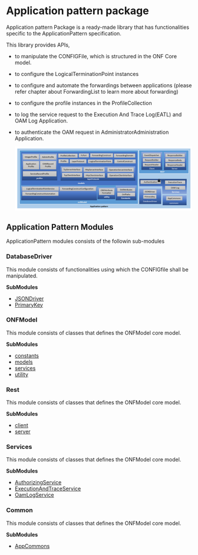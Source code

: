 # Application pattern package

Application pattern Package is a ready-made library that has functionalities specific to the ApplicationPattern specification.

This library provides APIs,
- to manipulate the CONFIGFile, which is structured in the ONF Core model.
- to configure the LogicalTerminationPoint instances  
- to configure and automate the forwardings between applications (please refer chapter about ForwardingList to learn more about forwarding)
- to configure the profile instances in the ProfileCollection
- to log the service request to the Execution And Trace Log(EATL) and OAM Log Application.
- to authenticate the OAM request in AdministratorAdministration Application.

    ![ApplicationPatternPackages](Images/ApplicationPatternPackages.png)

## Application Pattern Modules

ApplicationPattern modules consists of the followin sub-modules

### DatabaseDriver
This module consists of functionalities using which the CONFIGfile  shall be manipulated.

**SubModules**
* [JSONDriver](./SubModulesOfDatabaseDriver/JSONDriver.md)
* [PrimaryKey](./SubModulesOfDatabaseDriver/PrimaryKey.md)
  
### ONFModel
This module consists of classes that defines the ONFModel core model. 

**SubModules**
* [constants](./SubModulesOfONFModel/constants.md)
* [models](./SubModulesOfONFModel/models.md)
* [services](./SubModulesOfONFModel/services.md)
* [utility](./SubModulesOfONFModel/utility.md)

### Rest
This module consists of classes that defines the ONFModel core model. 

**SubModules**
* [client](./SubModulesOfRest/client.md)
* [server](./SubModulesOfRest/server.md)
  
### Services
This module consists of classes that defines the ONFModel core model. 

**SubModules**
* [AuthorizingService](./SubModulesOfServices/AuthorizingService.md)
* [ExecutionAndTraceService](./SubModulesOfServices/ExecutionAndTraceService.md)
* [OamLogService](./SubModulesOfServices/OamLogService.md)
  
### Common
This module consists of classes that defines the ONFModel core model. 

**SubModules**
* [AppCommons](./SubModulesOfCommon/AppCommons.md)




